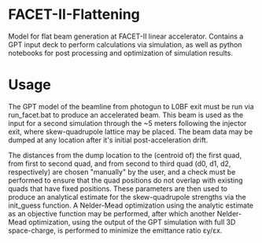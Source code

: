 # FACET-II-Flattening
Model for flat beam generation at FACET-II linear accelerator. Contains a GPT input deck to perform calculations via simulation, as well as python notebooks for post processing and
optimization of simulation results. 

# Usage
The GPT model of the beamline from photogun to L0BF exit must be run via run_facet.bat to produce an accelerated beam. This beam is used as the input for a second simulation 
through the ~5 meters following the injector exit, where skew-quadrupole lattice may be placed. The beam data may be dumped at any location after it's initial post-acceleration 
drift. 

The distances from the dump location to the (centroid of) the first quad, from first to second quad, and from second to third quad (d0, d1, d2, respectively) are chosen "manually" by the user, and a check must be performed to ensure that the quad positions do not overlap with existing quads that have fixed positions. These parameters are then used to produce an analytical estimate for the skew-quadrupole strengths via the init_guess function. A Nelder-Mead optimization using the analytic estimate as an objective function may be performed, after which another Nelder-Mead optimization, using the output of the GPT simulation with full 3D space-charge, is performed to minimize the emittance ratio εy/εx.
